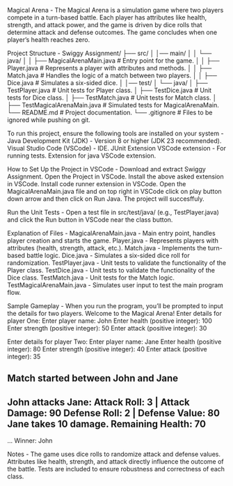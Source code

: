 Magical Arena -
The Magical Arena is a simulation game where two players compete in a turn-based battle. Each player has attributes like health, strength, and attack power, and the game is driven by dice rolls that determine attack and defense outcomes. The game concludes when one player’s health reaches zero.



Project Structure -
Swiggy Assignment/
├── src/
│   │── main/
│   │   └── java/
│   │       ├── MagicalArenaMain.java      # Entry point for the game.
│   │       ├── Player.java                # Represents a player with attributes and methods.
│   │       ├── Match.java                 # Handles the logic of a match between two players.
│   │       ├── Dice.java                  # Simulates a six-sided dice.
│   │── test/
│       └── java/
│           ├── TestPlayer.java            # Unit tests for Player class.
│           ├── TestDice.java              # Unit tests for Dice class.
│           ├── TestMatch.java             # Unit tests for Match class.
│           ├── TestMagicalArenaMain.java  # Simulated tests for MagicalArenaMain.
└── README.md                              # Project documentation.
└── .gitignore                             # Files to be ignored while pushing on git.



To run this project, ensure the following tools are installed on your system -
Java Development Kit (JDK) - Version 8 or higher (JDK 23 recommended).
Visual Studio Code (VSCode) - IDE.
JUnit Extension VSCode extension - For running tests.
Extension for java VSCode extension.



How to Set Up the Project in VSCode -
Download and extract Swiggy Assignment.
Open the Project in VSCode.
Install the above asked extension in VSCode.
Install code runner extension in VSCode.
Open the MagicalArenaMain.java file and on top right in VSCode click on play button down arrow and then click on Run Java.
The project will succesffuly.



Run the Unit Tests -
Open a test file in src/test/java/ (e.g., TestPlayer.java) and click the Run button in VSCode near the class button.



Explanation of Files -
MagicalArenaMain.java - Main entry point, handles player creation and starts the game.
Player.java - Represents players with attributes (health, strength, attack, etc.).
Match.java - Implements the turn-based battle logic.
Dice.java -	Simulates a six-sided dice roll for randomization.
TestPlayer.java	- Unit tests to validate the functionality of the Player class.
TestDice.java -	Unit tests to validate the functionality of the Dice class.
TestMatch.java - Unit tests for the Match logic.
TestMagicalArenaMain.java -	Simulates user input to test the main program flow.



Sample Gameplay - 
When you run the program, you’ll be prompted to input the details for two players.
Welcome to the Magical Arena!
Enter details for player One:
Enter player name: John
Enter health (positive integer): 100
Enter strength (positive integer): 50
Enter attack (positive integer): 30

Enter details for player Two:
Enter player name: Jane
Enter health (positive integer): 80
Enter strength (positive integer): 40
Enter attack (positive integer): 35

Match started between John and Jane
------------------------------------------------
John attacks Jane:
Attack Roll: 3 | Attack Damage: 90
Defense Roll: 2 | Defense Value: 80
Jane takes 10 damage. Remaining Health: 70
------------------------------------------------
...
Winner: John



Notes -
The game uses dice rolls to randomize attack and defense values.
Attributes like health, strength, and attack directly influence the outcome of the battle.
Tests are included to ensure robustness and correctness of each class.